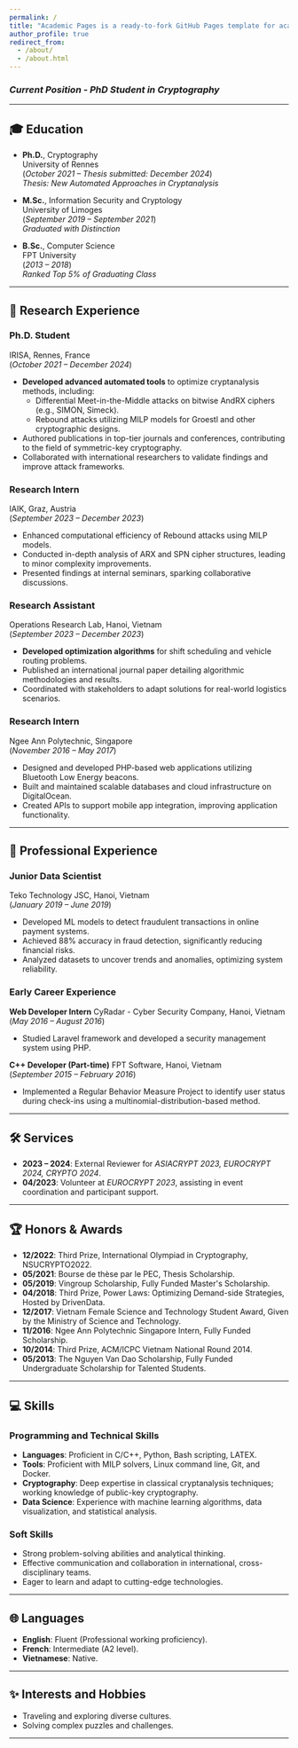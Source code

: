 ```yaml
---
permalink: /
title: "Academic Pages is a ready-to-fork GitHub Pages template for academic personal websites"
author_profile: true
redirect_from: 
  - /about/
  - /about.html
---
```


### *Current Position - PhD Student in Cryptography*

---

## 🎓 Education

- **Ph.D.**, Cryptography\
  University of Rennes\
  (*October 2021 – Thesis submitted: December 2024*)\
  *Thesis: New Automated Approaches in Cryptanalysis*

- **M.Sc.**, Information Security and Cryptology\
  University of Limoges\
  (*September 2019 – September 2021*)\
  *Graduated with Distinction*

- **B.Sc.**, Computer Science\
  FPT University\
  (*2013 – 2018*)\
  *Ranked Top 5% of Graduating Class*

---

## 🔬 Research Experience

### **Ph.D. Student**

IRISA, Rennes, France\
(*October 2021 – December 2024*)

- **Developed advanced automated tools** to optimize cryptanalysis methods, including:
  - Differential Meet-in-the-Middle attacks on bitwise AndRX ciphers (e.g., SIMON, Simeck).
  - Rebound attacks utilizing MILP models for Groestl and other cryptographic designs.
- Authored publications in top-tier journals and conferences, contributing to the field of symmetric-key cryptography.
- Collaborated with international researchers to validate findings and improve attack frameworks.

### **Research Intern**

IAIK, Graz, Austria\
(*September 2023 – December 2023*)

- Enhanced computational efficiency of Rebound attacks using MILP models.
- Conducted in-depth analysis of ARX and SPN cipher structures, leading to minor complexity improvements.
- Presented findings at internal seminars, sparking collaborative discussions.

### **Research Assistant**

Operations Research Lab, Hanoi, Vietnam\
(*September 2023 – December 2023*)

- **Developed optimization algorithms** for shift scheduling and vehicle routing problems.
- Published an international journal paper detailing algorithmic methodologies and results.
- Coordinated with stakeholders to adapt solutions for real-world logistics scenarios.

### **Research Intern**

Ngee Ann Polytechnic, Singapore\
(*November 2016 – May 2017*)

- Designed and developed PHP-based web applications utilizing Bluetooth Low Energy beacons.
- Built and maintained scalable databases and cloud infrastructure on DigitalOcean.
- Created APIs to support mobile app integration, improving application functionality.

---

## 💼 Professional Experience

### **Junior Data Scientist**

Teko Technology JSC, Hanoi, Vietnam\
(*January 2019 – June 2019*)

- Developed ML models to detect fraudulent transactions in online payment systems.
- Achieved 88% accuracy in fraud detection, significantly reducing financial risks.
- Analyzed datasets to uncover trends and anomalies, optimizing system reliability.

### **Early Career Experience**

**Web Developer Intern**
CyRadar - Cyber Security Company, Hanoi, Vietnam\
(*May 2016 – August 2016*)

- Studied Laravel framework and developed a security management system using PHP.

**C++ Developer (Part-time)**
FPT Software, Hanoi, Vietnam\
(*September 2015 – February 2016*)

- Implemented a Regular Behavior Measure Project to identify user status during check-ins using a multinomial-distribution-based method.

---

## 🛠️ Services

- **2023 – 2024**: External Reviewer for *ASIACRYPT 2023, EUROCRYPT 2024, CRYPTO 2024*.
- **04/2023**: Volunteer at *EUROCRYPT 2023*, assisting in event coordination and participant support.

---

## 🏆 Honors & Awards

- **12/2022**: Third Prize, International Olympiad in Cryptography, NSUCRYPTO2022.
- **05/2021**: Bourse de thèse par le PEC, Thesis Scholarship.
- **05/2019**: Vingroup Scholarship, Fully Funded Master's Scholarship.
- **04/2018**: Third Prize, Power Laws: Optimizing Demand-side Strategies, Hosted by DrivenData.
- **12/2017**: Vietnam Female Science and Technology Student Award, Given by the Ministry of Science and Technology.
- **11/2016**: Ngee Ann Polytechnic Singapore Intern, Fully Funded Scholarship.
- **10/2014**: Third Prize, ACM/ICPC Vietnam National Round 2014.
- **05/2013**: The Nguyen Van Dao Scholarship, Fully Funded Undergraduate Scholarship for Talented Students.

---

## 💻 Skills

### **Programming and Technical Skills**

- **Languages**: Proficient in C/C++, Python, Bash scripting, LATEX.
- **Tools**: Proficient with MILP solvers, Linux command line, Git, and Docker.
- **Cryptography**: Deep expertise in classical cryptanalysis techniques; working knowledge of public-key cryptography.
- **Data Science**: Experience with machine learning algorithms, data visualization, and statistical analysis.

### **Soft Skills**

- Strong problem-solving abilities and analytical thinking.
- Effective communication and collaboration in international, cross-disciplinary teams.
- Eager to learn and adapt to cutting-edge technologies.

---

## 🌐 Languages

- **English**: Fluent (Professional working proficiency).
- **French**: Intermediate (A2 level).
- **Vietnamese**: Native.

---

## ✨ Interests and Hobbies

- Traveling and exploring diverse cultures.
- Solving complex puzzles and challenges.

---



